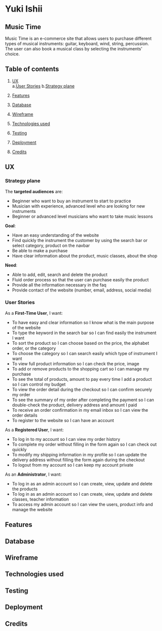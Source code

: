 # Yuki Ishii

## Music Time

Music Time is an e-commerce site that allows users to purchase different types of musical instruments: guitar, keyboard, wind, string, percussion. 
The user can also book a musical class by selecting the instruments' choice.

## Table of contents
1. [UX](#ux)   
a.[User Stories](#user-stories)
b.[Strategy plane](#strategy-plane)   

2. [Features](#features)  

3. [Database](#database)  

4. [Wireframe](#wireframe)  

5. [Technologies used](#technologies-used)  

6. [Testing](#testing)

7. [Deployment](#deployment)

8. [Credits](#credits)

## UX <a name="ux"></a>

### Strategy plane <a name="strategy-plane"></a>

The **targeted audiences** are: 
* Beginner who want to buy an instrument to start to practice
* Musician with experience, advanced level who are looking for new instruments
* Beginner or advanced level musicians who want to take music lessons

**Goal**:
* Have an easy understanding of the website
* Find quickly the instrument the customer by using the search bar or select category, product on the navbar
* Be able to make a purchase
* Have clear information about the product, music classes, about the shop

**Need**:
* Able to add, edit, search and delete the product
* Fluid order process so that the user can purchase easily the product
* Provide all the information necessary in the faq
* Provide contact of the website (number, email, address, social media)

### User Stories <a name="user-stories"></a>

As a **First-Time User**, I want:
* To have easy and clear information so I know what is the main purpose of the website
* To type the keyword in the search bar so I can find easily the instrument I want
* To sort the product so I can choose based on the price, the alphabet order, or the category
* To choose the category so I can search easily which type of instrument I want
* To view full product information so I can check the price, image
* To add or remove products to the shopping cart so I can manage my purchase
* To see the total of products, amount to pay every time I add a product so I can control my budget
* To view the order detail during the checkout so I can confirm securely my order
* To see the summary of my order after completing the payment so I can double-check the product, delivery address and amount I paid
* To receive an order confirmation in my email inbox so I can view the order details
* To register to the website so I can have an account

As a **Registered User**, I want:
* To log in to my account so I can view my order history
* To complete my order without filling in the form again so I can check out quickly
* To modify my shipping information in my profile so I can update the delivery address without filling the form again during the checkout
* To logout from my account so I can keep my account private

As an **Administrator**, I want:
* To log in as an admin account so I can create, view, update and delete the products
* To log in as an admin account so I can create, view, update and delete classes, teacher information
* To access my admin account so I can view the users, product info and manage the website

## Features <a name="features"></a>

## Database <a name="database"></a>

## Wireframe <a name="wireframe"></a>

## Technologies used <a name="technologies-used"></a>

## Testing <a name="testing"></a>

## Deployment <a name="deployment"></a>

## Credits <a name="credits"></a>